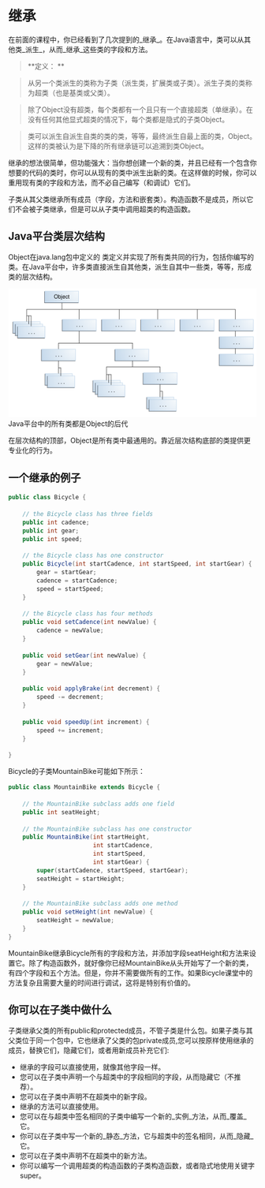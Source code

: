 # 继承

在前面的课程中，你已经看到了几次提到的_继承_。在Java语言中，类可以从其他类_派生_，从而_继承_这些类的字段和方法。

> **定义： ** 

> 从另一个类派生的类称为子类（派生类，扩展类或子类）。派生子类的类称为超类（也是基类或父类）。

> 除了Object没有超类，每个类都有一个且只有一个直接超类（单继承）。在没有任何其他显式超类的情况下，每个类都是隐式的子类Object。

> 类可以派生自派生自类的类的类，等等，最终派生自最上面的类，Object。这样的类被认为是下降的所有继承链可以追溯到类Object。

继承的想法很简单，但功能强大：当你想创建一个新的类，并且已经有一个包含你想要的代码的类时，你可以从现有的类中派生出新的类。在这样做的时候，你可以重用现有类的字段和方法，而不必自己编写（和调试）它们。

子类从其父类继承所有成员（字段，方法和嵌套类）。构造函数不是成员，所以它们不会被子类继承，但是可以从子类中调用超类的构造函数。


## Java平台类层次结构

Object在java.lang包中定义的 类定义并实现了所有类共同的行为，包括你编写的类。在Java平台中，许多类直接派生自其他类，派生自其中一些类，等等，形成类的层次结构。

![](/assets/java/iandi/classes-object.gif)
Java平台中的所有类都是Object的后代

在层次结构的顶部，Object是所有类中最通用的。靠近层次结构底部的类提供更专业化的行为。

## 一个继承的例子
```java
public class Bicycle {
        
    // the Bicycle class has three fields
    public int cadence;
    public int gear;
    public int speed;
        
    // the Bicycle class has one constructor
    public Bicycle(int startCadence, int startSpeed, int startGear) {
        gear = startGear;
        cadence = startCadence;
        speed = startSpeed;
    }
        
    // the Bicycle class has four methods
    public void setCadence(int newValue) {
        cadence = newValue;
    }
        
    public void setGear(int newValue) {
        gear = newValue;
    }
        
    public void applyBrake(int decrement) {
        speed -= decrement;
    }
        
    public void speedUp(int increment) {
        speed += increment;
    }
        
}
```

Bicycle的子类MountainBike可能如下所示：

```java
public class MountainBike extends Bicycle {
        
    // the MountainBike subclass adds one field
    public int seatHeight;

    // the MountainBike subclass has one constructor
    public MountainBike(int startHeight,
                        int startCadence,
                        int startSpeed,
                        int startGear) {
        super(startCadence, startSpeed, startGear);
        seatHeight = startHeight;
    }   
        
    // the MountainBike subclass adds one method
    public void setHeight(int newValue) {
        seatHeight = newValue;
    }   
}
```

MountainBike继承Bicycle所有的字段和方法，并添加字段seatHeight和方法来设置它。除了构造函数外，就好像你已经MountainBike从头开始写了一个新的类，有四个字段和五个方法。但是，你并不需要做所有的工作。如果Bicycle课堂中的方法复杂且需要大量的时间进行调试，这将是特别有价值的。

## 你可以在子类中做什么

子类继承父类的所有public和protected成员，不管子类是什么包。如果子类与其父类位于同一个包中，它也继承了父类的包private成员,您可以按原样使用继承的成员，替换它们，隐藏它们，或者用新成员补充它们:

* 继承的字段可以直接使用，就像其他字段一样。
* 您可以在子类中声明一个与超类中的字段相同的字段，从而隐藏它（不推荐）。
* 您可以在子类中声明不在超类中的新字段。
* 继承的方法可以直接使用。
* 您可以在与超类中签名相同的子类中编写一个新的_实例_方法，从而_覆盖_它。
* 你可以在子类中写一个新的_静态_方法，它与超类中的签名相同，从而_隐藏_它。
* 您可以在子类中声明不在超类中的新方法。
* 你可以编写一个调用超类的构造函数的子类构造函数，或者隐式地使用关键字super。















